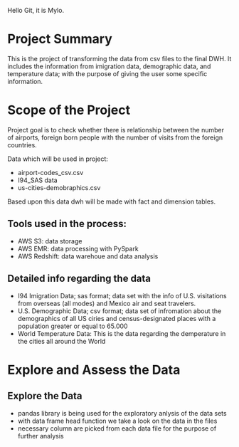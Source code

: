 Hello Git, it is Mylo.

# Project Summary

This is the project of transforming the data from csv files to the final DWH. It includes the information from imigration data, demographic data, and temperature data; with the purpose of giving the user some specific information.

# Scope of the Project

Project goal is to check whether there is relationship between the number of airports, foreign born people with the number of visits from the foreign countries.

Data which will be used in project:
- airport-codes_csv.csv
- I94_SAS data
- us-cities-demobraphics.csv

Based upon this data dwh will be made with fact and dimension tables.

## Tools used in the process:
- AWS S3: data storage
- AWS EMR: data processing with PySpark
- AWS Redshift: data warehoue and data analysis

## Detailed info regarding the data
- I94 Imigration Data; sas format; data set with the info of U.S. visitations from overseas (all modes) and Mexico air and seat travelers.
- U.S. Demographic Data; csv format; data set of infromation about the demographics of all US ciries and census-designated places with a population greater or equal to 65.000
- World Temperature Data: This is the data regarding the demperature in the cities all around the World

# Explore and Assess the Data

## Explore the Data
- pandas library is being used for the exploratory anlysis of the data sets
- with data frame head function we take a look on the data in the files
- necessary column are picked from each data file for the purpose of further analysis

